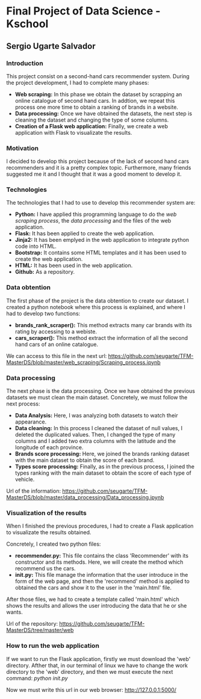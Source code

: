 # Final Project of Data Science - Kschool
## Sergio Ugarte Salvador

### Introduction

This project consist on a second-hand cars recommender system. During the project development, I had to complete many phases:

- **Web scraping:** In this phase we obtain the dataset by scrapping an online catalogue of second hand cars. In addtion, we repeat this process one more time to obtain a ranking of brands in a website.
- **Data processing:** Once we have obtained the datasets, the next step is cleaning the dataset and changing the type of some columns.
- **Creation of a Flask web application:** Finally, we create a web application with Flask to visualizate the results.


### Motivation

I decided to develop this project because of the lack of second hand cars recommenders and it is a pretty complex topic. Furthermore, many friends suggested me it and I thought that it was a good moment to develop it.


### Technologies

The technologies that I had to use to develop this recommender system are:

- **Python:** I have applied this programming language to do the *web scraping process*, the *data processing* and the files of the web application.
- **Flask:** It has been applied to create the web application.
- **Jinja2:** It has been emplyed in the web application to integrate python code into HTML.
- **Bootstrap:** It contains some HTML templates and it has been used to create the web application.
- **HTML:** It has been used in the web application.
- **Github:** As a repository.


### Data obtention

The first phase of the project is the data obtention to create our dataset. I created a python notebook where this process is explained, and where I had to develop two functions:

- **brands_rank_scraper():** This method extracts many car brands with its rating by accessing to a webiste.
- **cars_scraper():** This method extract the information of all the second hand cars of an online catalogue.

We can access to this file in the next url: https://github.com/seugarte/TFM-MasterDS/blob/master/web_scraping/Scraping_process.ipynb


### Data processing

The next phase is the data processing. Once we have obtained the previous datasets we must clean the main dataset. Concretely, we must follow the next process:

- **Data Analysis:** Here, I was analyzing both datasets to watch their appearance.
- **Data cleaning:** In this process I cleaned the dataset of null values, I deleted the duplicated values. Then, I changed the type of many columns and I added two extra columns with the latitude and the longitude of each province.
- **Brands score processing:** Here, we joined the brands ranking dataset with the main dataset to obtain the score of each brand.
- **Types score processing:** Finally, as in the previous process, I joined the types ranking with the main dataset to obtain the score of each type of vehicle.

Url of the information: https://github.com/seugarte/TFM-MasterDS/blob/master/data_processing/Data_processing.ipynb


### Visualization of the results

When I finished the previous procedures, I had to create a Flask application to visualizate the results obtained.

Concretely, I created two python files:

- **recommender.py:** This file contains the class 'Recommender' with its constructor and its methods. Here, we will create the method which recommend us the cars.
- **init.py:** This file manage the information that the user introduce in the form of the web page, and then the 'recommend' method is applied to obtained the cars and show it to the user in the 'main.html' file.

After those files, we had to create a template called 'main.html' which shows the results and allows the user introducing the data that he or she wants.

Url of the repository: https://github.com/seugarte/TFM-MasterDS/tree/master/web


### How to run the web application

If we want to run the Flask application, firstly we must download the 'web' directory. Afther that, in our terminal of linux we have to change the work directory to the 'web' directory, and then we must execute the next command: *python init.py*

Now we must write this url in our web browser: http://127.0.0.1:5000/
